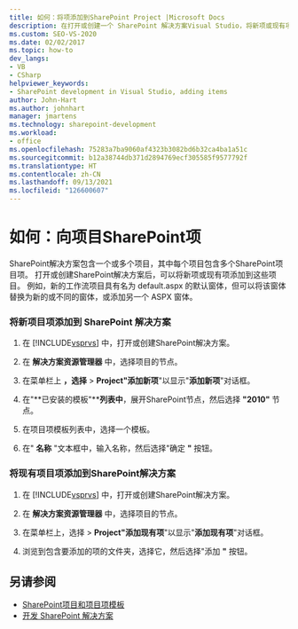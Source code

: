 ```yaml
---
title: 如何：将项添加到SharePoint Project |Microsoft Docs
description: 在打开或创建一个 SharePoint 解决方案Visual Studio，将新项或现有项添加到 SharePoint 项目。
ms.custom: SEO-VS-2020
ms.date: 02/02/2017
ms.topic: how-to
dev_langs:
- VB
- CSharp
helpviewer_keywords:
- SharePoint development in Visual Studio, adding items
author: John-Hart
ms.author: johnhart
manager: jmartens
ms.technology: sharepoint-development
ms.workload:
- office
ms.openlocfilehash: 75283a7ba9060af4323b3082bd6b32ca4ba1a51c
ms.sourcegitcommit: b12a38744db371d2894769ecf305585f9577792f
ms.translationtype: HT
ms.contentlocale: zh-CN
ms.lasthandoff: 09/13/2021
ms.locfileid: "126600607"
---
```

# <a name="how-to-add-items-to-a-sharepoint-project"></a>如何：向项目SharePoint项
  SharePoint解决方案包含一个或多个项目，其中每个项目包含多个SharePoint项目项。 打开或创建SharePoint解决方案后，可以将新项或现有项添加到这些项目。 例如，新的工作流项目具有名为 default.aspx 的默认窗体，但可以将该窗体替换为新的或不同的窗体，或添加另一个 ASPX 窗体。

### <a name="to-add-a-new-project-item-to-a-sharepoint-solution"></a>将新项目项添加到 SharePoint 解决方案

1. 在 [!INCLUDE[vsprvs](../sharepoint/includes/vsprvs-md.md)] 中，打开或创建SharePoint解决方案。

2. 在 **解决方案资源管理器** 中，选择项目的节点。

3. 在菜单栏上 **，选择**  >  **Project"添加新项**"以显示"**添加新项**"对话框。

4. 在"**已安装的模板"****列表中**，展开SharePoint节点，然后选择 **"2010"** 节点。

5. 在项目项模板列表中，选择一个模板。

6. 在" **名称** "文本框中，输入名称，然后选择"确定 **"** 按钮。

### <a name="to-add-an-existing-project-item-to-a-sharepoint-solution"></a>将现有项目项添加到SharePoint解决方案

1. 在 [!INCLUDE[vsprvs](../sharepoint/includes/vsprvs-md.md)] 中，打开或创建SharePoint解决方案。

2. 在 **解决方案资源管理器** 中，选择项目的节点。

3. 在菜单栏上，选择  >  **Project"添加现有项**"以显示"**添加现有项**"对话框。

4. 浏览到包含要添加的项的文件夹，选择它，然后选择"添加 **"** 按钮。

## <a name="see-also"></a>另请参阅
- [SharePoint项目和项目项模板](../sharepoint/sharepoint-project-and-project-item-templates.md)
- [开发 SharePoint 解决方案](../sharepoint/developing-sharepoint-solutions.md)
